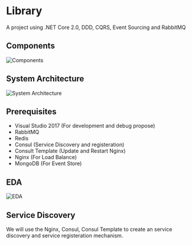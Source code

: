 #  Library
A project using .NET Core 2.0, DDD, CQRS, Event Sourcing and RabbitMQ

## Components
![Components](https://github.com/lamondlu/BookLibrary/blob/master/Documents/Architecture/20180108201702.png)

## System Architecture
![System Architecture](https://github.com/lamondlu/BookLibrary/blob/master/Documents/Architecture/20171107104353.png)

## Prerequisites
- Visual Studio 2017 (For development and debug propose)
- RabbitMQ
- Redis 
- Consul (Service Discovery and registeration)
- Consult Template (Update and Restart Nginx)
- Nginx (For Load Balance)
- MongoDB (For Event Store)

## EDA 
![EDA](https://github.com/lamondlu/BookLibrary/blob/master/Documents/Architecture/20171108152513.png)

## Service Discovery 
We will use the Nginx, Consul, Consul Template to create an service discovery and service registeration mechanism.





